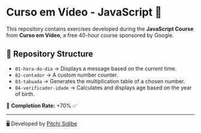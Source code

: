 # Curso em Vídeo - JavaScript 🚀

This repository contains exercises developed during the **JavaScript Course** from **Curso em Vídeo**, a free 40-hour course sponsored by Google.

## 📂 Repository Structure
- `01-hora-do-dia` → Displays a message based on the current time.
- `02-contador` → A custom number counter.
- `03-tabuada` → Generates the multiplication table of a chosen number.
- `04-verificador-idade` → Calculates and displays age based on the year of birth.

📌 **Completion Rate:** +70% ✅

---
🖥️ Developed by [Pitchi Sidibe](https://github.com/Pitchi-Sidibe04)

